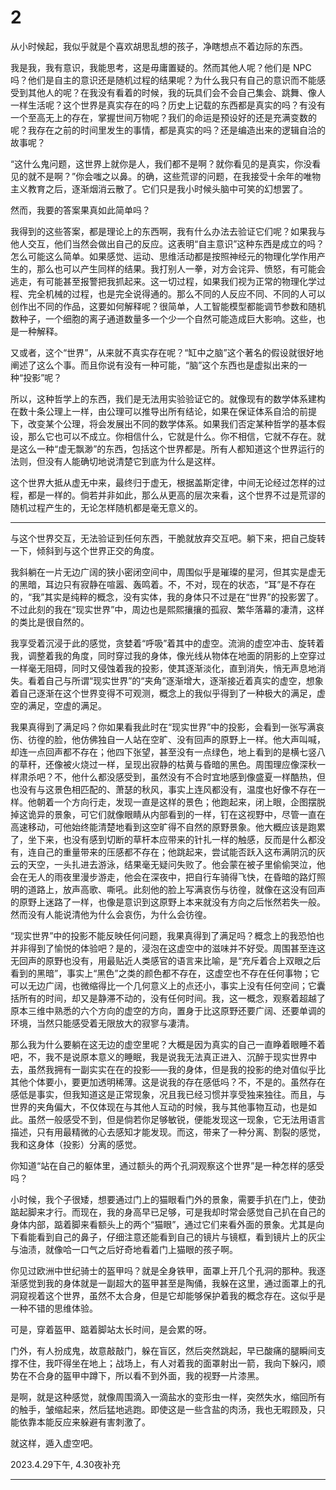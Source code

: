 # 2

从小时候起，我似乎就是个喜欢胡思乱想的孩子，净瞎想点不着边际的东西。

我是我，我有意识，我能思考，这是毋庸置疑的。然而其他人呢？他们是 NPC 吗？他们是自主的意识还是随机过程的结果呢？为什么我只有自己的意识而不能感受到其他人的呢？在我没有看着的时候，我的玩具们会不会自己集会、跳舞、像人一样生活呢？这个世界是真实存在的吗？历史上记载的东西都是真实的吗？有没有一个至高无上的存在，掌握世间万物呢？我们的命运是预设好的还是充满变数的呢？我存在之前的时间里发生的事情，都是真实的吗？还是编造出来的逻辑自洽的故事呢？

“这什么鬼问题，这世界上就你是人，我们都不是啊？就你看见的是真实，你没看见的就不是啊？”你会嗤之以鼻。的确，这些荒谬的问题，在我接受十余年的唯物主义教育之后，逐渐烟消云散了。它们只是我小时候头脑中可笑的幻想罢了。

然而，我要的答案果真如此简单吗？

我得到的这些答案，都是理论上的东西啊，我有什么办法去验证它们呢？如果我与他人交互，他们当然会做出自己的反应。这表明“自主意识”这种东西是成立的吗？怎么可能这么简单。如果感觉、运动、思维活动都是按照神经元的物理化学作用产生的，那么也可以产生同样的结果。我打别人一拳，对方会诧异、愤怒，有可能会逃走，有可能甚至报警把我抓起来。这一切过程，如果我们视为正常的物理化学过程、完全机械的过程，也是完全说得通的。那么不同的人反应不同、不同的人可以创作出不同的作品，这要如何解释呢？很简单，人工智能模型都能调节参数和随机数种子，一个细胞的离子通道数量多一个少一个自然可能造成巨大影响。这些，也是一种解释。

又或者，这个“世界”，从来就不真实存在呢？“缸中之脑”这个著名的假设就很好地阐述了这么个事。而且你说有没有一种可能，“脑”这个东西也是虚拟出来的一种“投影”呢？

所以，这种哲学上的东西，我们是无法用实验验证它的。就像现有的数学体系建构在数十条公理上一样，由公理可以推导出所有结论，如果在保证体系自洽的前提下，改变某个公理，将会发展出不同的数学体系。如果我们否定某种哲学的基本假设，那么它也可以不成立。你相信什么，它就是什么。你不相信，它就不存在。就是这么一种“虚无飘渺”的东西，包括这个世界都是。所有人都知道这个世界运行的法则，但没有人能确切地说清楚它到底为什么是这样。

这个世界大抵从虚无中来，最终归于虚无，根据盖斯定律，中间无论经过怎样的过程，都是一样的。倘若并非如此，那么从更高的层次来看，这个世界不过是荒谬的随机过程产生的，无论怎样随机都是毫无意义的。

---

与这个世界交互，无法验证到任何东西，干脆就放弃交互吧。躺下来，把自己旋转一下，倾斜到与这个世界正交的角度。

我斜躺在一片无边广阔的狭小密闭空间中，周围似乎是璀璨的星河，但其实是虚无的黑暗，耳边只有寂静在喧嚣、轰鸣着。不，不对，现在的状态，“耳”是不存在的，“我”其实是纯粹的概念，没有实体，我的身体只不过是在“世界”的投影罢了。不过此刻的我在“现实世界”中，周边也是熙熙攘攘的孤寂、繁华落幕的凄清，这样的类比是很自然的。

我享受着沉浸于此的感觉，贪婪着“呼吸”着其中的虚空。流淌的虚空冲击、旋转着我，调整着我的角度，同时穿过我的身体，像光线从物体在地面的阴影的上空穿过一样毫无阻碍，同时又侵蚀着我的投影，使其逐渐淡化，直到消失，悄无声息地消失。看着自己与所谓“现实世界”的“夹角”逐渐增大，逐渐接近着真实的虚空，想象着自己逐渐在这个世界变得不可观测，概念上的我似乎得到了一种极大的满足，虚空的满足，空虚的满足。

我果真得到了满足吗？你如果看我此时在“现实世界”中的投影，会看到一张写满哀伤、彷徨的脸，他仿佛独自一人站在空旷、没有回声的原野上一样。他大声叫喊，却连一点回声都不存在；他四下张望，甚至没有一点绿色，地上看到的是横七竖八的草秆，还像被火烧过一样，呈现出寂静的枯黄与昏暗的黑色。周围理应像深秋一样肃杀吧？不，他什么都没感受到，虽然没有不合时宜地感到像盛夏一样酷热，但也没有与这景色相匹配的、萧瑟的秋风，事实上连风都没有，温度也好像不存在一样。他朝着一个方向行走，发现一直是这样的景色；他跑起来，闭上眼，企图摆脱掉这诡异的景象，可它们就像眼睛从内部看到的一样，钉在这视野中，尽管一直在高速移动，可他始终能清楚地看到这空旷得不自然的原野景象。他大概应该是跑累了，坐下来，也没有感到切断的草杆本应带来的针扎一样的触感，反而是什么都没有，连自己的重量带来的压感都不存在；他跳起来，尝试能否跃入这布满阴沉的灰云的天空，一头扎进去游泳，结果毫无疑问失败了。他会蒙在被子里偷偷哭泣，他会在无人的雨夜里漫步游走，他会在深夜中，把自行车骑得飞快，在昏暗的路灯照明的道路上，放声高歌、嘶吼。此刻他的脸上写满哀伤与彷徨，就像在这没有回声的原野上迷路了一样，也像是意识到这原野上本来就没有方向之后怅然若失一般。然而没有人能说清他为什么会哀伤，为什么会彷徨。

“现实世界”中的投影不能反映任何问题，我果真得到了满足吗？概念上的我恐怕也并非得到了愉悦的体验吧？是的，浸泡在这虚空中的滋味并不好受。周围甚至连这无回声的原野也没有，用最贴近人类感官的语言来比喻，是“充斥着合上双眼之后看到的黑暗”，事实上“黑色”之类的颜色都不存在，这虚空也不存在任何事物；它可以无边广阔，也微缩得比一个几何意义上的点还小，事实上没有任何空间；它囊括所有的时间，却又是静滞不动的，没有任何时间。我，这一概念，观察着超越了原本三维中熟悉的六个方向的虚空的方向，置身于比这原野还要广阔、还要单调的环境，当然只能感受着无限放大的寂寥与凄清。

那么我为什么要躺在这无边的虚空里呢？大概是因为真实的自己一直睁着眼睡不着吧，不，我不是说原本意义的睡眠，我是说我无法真正进入、沉醉于现实世界中去，虽然我拥有一副实实在在的投影——我的身体，但是我的投影的绝对值似乎比其他个体要小，要更加透明稀薄。这是说我的存在感低吗？不，不是的。虽然存在感低是事实，但我知道这是正常现象，况且我已经习惯并享受独来独往。而且，与世界的夹角偏大，不仅体现在与其他人互动的时候，我与其他事物互动，也是如此。虽然一般感受不到，但是倘若你足够敏锐，便能发现这一现象，它无法用语言描述，只有用最精微的心去感知才能发现。而这，带来了一种分离、割裂的感觉，我和这身体（投影）分离的感觉。

你知道“站在自己的躯体里，通过额头的两个孔洞观察这个世界”是一种怎样的感受吗？

小时候，我个子很矮，想要通过门上的猫眼看门外的景象，需要手扒在门上，使劲踮起脚来才行。而现在，我的身高早已足够，可是我却时常会感觉自己扒在自己的身体内部，踮着脚来看额头上的两个“猫眼”，通过它们来看外面的景象。尤其是向下看能看到自己的鼻子，仔细注意还能看到自己的镜片与镜框，看到镜片上的灰尘与油渍，就像哈一口气之后好奇地看着门上猫眼的孩子啊。

你见过欧洲中世纪骑士的盔甲吗？就是全身铁甲，面罩上开几个孔洞的那种。我逐渐感觉到我的身体就是一副超大的盔甲甚至是陶俑，我躲在这里，通过面罩上的孔洞窥视着这个世界，虽然不太合身，但是它却能够保护着我的概念存在。这似乎是一种不错的思维体验。

可是，穿着盔甲、踮着脚站太长时间，是会累的呀。

门外，有人扮成鬼，故意敲敲门，躲在盲区，然后突然跳起，早已酸痛的腿瞬间支撑不住，我吓得坐在地上；战场上，有人对着我的面罩射出一箭，我向下躲闪，顺势在不合身的盔甲中蹲下，所以看不到外面，我的视野一片漆黑。

是啊，就是这种感觉，就像周围滴入一滴盐水的变形虫一样，突然失水，缩回所有的触手，皱缩起来，然后猛地逃跑。即使这是一些含盐的肉汤，我也无暇顾及，只能依靠本能反应来躲避有害刺激了。

就这样，遁入虚空吧。

2023.4.29下午, 4.30夜补充

---
